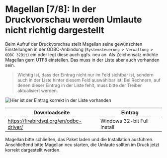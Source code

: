 # Magellan [7/8]: In der Druckvorschau werden Umlaute nicht richtig dargestellt

Beim Aufruf der Druckvorschau stellt Magellan seine gewünschten Einstellungen in der ODBC-Anbindung (`Systemsteuerung > Verwaltung > ODBC 32Bit`) ein oder legt diese auch ggfs. neu an.
Als Zeichensatz möchte Magellan gern UTF8 einstellen. Das muss in der Liste aber auch vorhanden sein.

> Wichtig ist, dass der Eintrag nicht nur im Feld sichtbar ist, sondern auch in der Liste hinter diesem Feld auswählbar ist! Bei Rechnern, auf denen dieser Eintrag in der Liste fehlt, muss bitte der Treiber aktualisiert werden.

![Hier ist der Eintrag korrekt in der Liste vorhanden](/assets/images/odbc_umlaute.png)

Downloadseite|Eintrag
--|--
https://firebirdsql.org/en/odbc-driver/ | Windows 32-bit Full Install

Magellan bitte schließen, das Paket laden und die Installation ausführen.
Anschließend bitte Magellan neu starten, die Umlaute sollten im Druck jetzt korrekt dargestellt werden.

